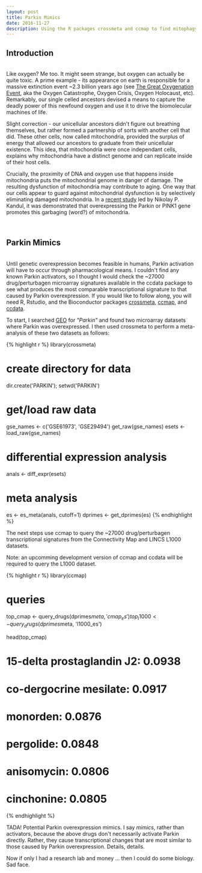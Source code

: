 ```yaml
---
layout: post
title: Parkin Mimics
date: 2016-11-27
description: Using the R packages crossmeta and ccmap to find mitophagy mimics.
---
```



Introduction
------------
<br>
Like oxygen? Me too. It might seem strange, but oxygen can actually be quite toxic. A prime example - its appearance on earth is responsible for a massive extinction event ~2.3 billion years ago (see <a href="https://en.wikipedia.org/wiki/Great_Oxygenation_Event" target="blank">The Great Oxygenation Event</a>, aka the Oxygen Catastrophe, Oxygen Crisis, Oxygen Holocaust, etc). Remarkably, our single celled ancestors devised a means to capture the deadly power of this newfound oxygen and use it to drive the biomolecular machines of life.

Slight correction - our unicellular ancestors didn't figure out breathing themselves, but rather formed a partnership of sorts with another cell that did. These other cells, now called mitochondria, provided the surplus of energy that allowed our ancestors to graduate from their unicellular existence. This idea, that mitochondria were once independant cells, explains why mitochondria have a distinct genome and can replicate inside of their host cells. 

Crucially, the proximity of DNA and oxygen use that happens inside mitochondria puts the mitochondrial genome in danger of damage. The resulting dysfunction of mitochondria may contribute to aging. One way that our cells appear to guard against mitochondrial dysfunction is by selectively eliminating damaged mitochondria. In a <a href="http://www.nature.com/articles/ncomms13100" target="blank">recent study</a> led by Nikolay P. Kandul, it was demonstrated that overexpressing the Parkin or PINK1 gene promotes this garbaging (word?) of mitochondria.

<br>

Parkin Mimics
--------------
<br>
Until genetic overexpression becomes feasible in humans, Parkin activation will have to occur through pharmacological means. I couldn't find any known Parkin activators, so I thought I would check the ~27000 drug/perturbagen microarray signatures available in the ccdata package to see what produces the most comparable transcriptional signature to that caused by Parkin overexpression. If you would like to follow along, you will need R, Rstudio, and the Bioconductor packages <a href="http://bioconductor.org/packages/crossmeta/" target="blank">crossmeta</a>, <a href="http://bioconductor.org/packages/ccmap/" target="blank">ccmap</a>, and <a href="http://bioconductor.org/packages/ccdata/" target="blank">ccdata</a>.

To start, I searched <a href="https://www.ncbi.nlm.nih.gov/geo/" target="blank">GEO</a> for _"Parkin"_ and found two microarray datasets where Parkin was overexpressed. I then used crossmeta to perform a meta-analysis of these two datasets as follows:



{% highlight r %}
library(crossmeta)

# create directory for data
dir.create('PARKIN'); setwd('PARKIN')

# get/load raw data
gse_names <- c('GSE61973', 'GSE29494')
get_raw(gse_names)
esets <- load_raw(gse_names)

# differential expression analysis
anals <- diff_expr(esets)

# meta analysis
es <- es_meta(anals, cutoff=1)
dprimes <- get_dprimes(es)
{% endhighlight %}

The next steps use ccmap to query the ~27000 drug/perturbagen transcriptional signatures from the Connectivity Map and LINCS L1000 datasets. 

Note: an upcomming development version of ccmap and ccdata will be required to query the L1000 dataset.



{% highlight r %}
library(ccmap)

# queries
top_cmap <- query_drugs(dprimes$meta, 'cmap_es')
top_l1000 <- query_drugs(dprimes$meta, 'l1000_es')


head(top_cmap)

# 15-delta prostaglandin J2:   0.0938  
# co-dergocrine mesilate:      0.0917       
# monorden:                    0.0876
# pergolide:                   0.0848
# anisomycin:                  0.0806
# cinchonine:                  0.0805
{% endhighlight %}

TADA! Potential Parkin overexpression mimics. I say _mimics_, rather than activators, because the above drugs don't necessarily activate Parkin directly. Rather, they cause transcriptional changes that are most similar to those caused by Parkin overexpression. Details, details.

Now if only I had a research lab and money ... then I could do some biology. Sad face.
